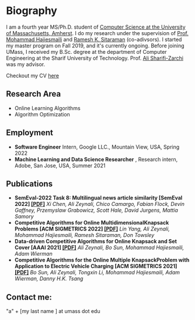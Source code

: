# **Biography**

I am a fourth year MS/Ph.D. student of [Computer Science at the University of Massachusetts, Amherst](https://www.cics.umass.edu/). I do my research under the supervision of [Prof. Mohammad Hajiesmaili](https://groups.cs.umass.edu/hajiesmaili/) and [Ramesh K. Sitaraman](https://groups.cs.umass.edu/ramesh/lids-lab/) (co-adivsors). I started my master program on Fall 2019, and it's currently ongoing. Before joining UMass, I received my B.Sc. degree at the department of Computer Engineering at the Sharif University of Technology. Prof. [Ali Sharifi-Zarchi](http://ce.sharif.edu/faculty/ali-sharifi-zarchi/) was my advisor. 

Checkout my CV [here](https://github.com/ZeynaliAli/home/blob/master/files/Ali_Zeynali_CV.pdf)

## **Research Area**
* Online Learning Algorithms
* Algorithm Optimization

## **Employment**
* **Software Engineer** Intern, Google LLC., Mountain View, USA, Spring 2022
* **Machine Learning and Data Science Researcher** , Research intern, Adobe, San Jose, USA, Summer 2021

## **Publications**
*   **SemEval-2022 Task 8: Multilingual news article similarity [SemEval 2022] [[PDF]](https://ali-zeynali.github.io/home/files/SemEval_2022Task8_MultilingualNewsArticleSimilarity.pdf)**
	*Xi Chen, Ali Zeynali, Chico Camargo, Fabian Flock, Devin Gaffney, Przemyslaw Grabowicz, Scott Hale, David Jurgens, Mattia Samory*
*   **Competitive Algorithms for Online MultidimensionalKnapsack Problems [ACM SIGMETRICS 2022] [[PDF]](https://ali-zeynali.github.io/home/files/CompetitiveAlgorithmsforOnlineMultidimensionalKnapsackProblems.pdf)**
	*Lin Yang, Ali Zeynali, Mohammad Hajiesmaili, Ramesh Sitaraman, Don Towsley*
*	**Data-driven Competitive Algorithms for Online Knapsack and Set Cover [AAAI 2021] [[PDF]](https://ali-zeynali.github.io/home/files/DatadrivenCompetitiveAlgorithmsforOnlineKnapsackandSetCover.pdf)**
    *Ali Zeynali, Bo Sun, Mohammad Hajiesmaili, Adam Wierman*
*   **Competitive Algorithms for the Online Multiple KnapsackProblem with Application to Electric Vehicle Charging [ACM SIGMETRICS 2021] [[PDF]](https://ali-zeynali.github.io/home/files/CompetitiveAlgorithmsfortheOnlineMultipleKnapsack.pdf)**
    *Bo Sun, Ali Zeynali, Tongxin Li, Mohammad Hajiesmaili, Adam Wierman, Danny H.K. Tsang*




## **Contact me:** 
"a" + \[my last name \] at umass dot edu 


